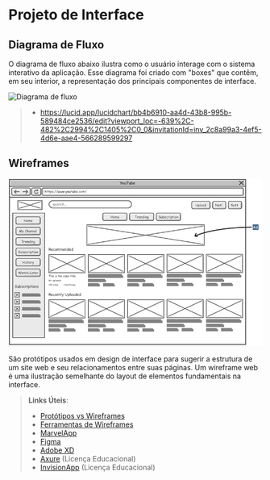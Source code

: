 
# Projeto de Interface

## Diagrama de Fluxo

O diagrama de fluxo abaixo ilustra como o usuário interage com o sistema interativo da aplicação. Esse diagrama foi criado com "boxes" que contêm, em seu interior, a representação dos principais componentes de interface.

![Diagrama de fluxo](https://github.com/user-attachments/assets/ed684f27-51dc-4c5a-b776-962ea671fbcf)

> - https://lucid.app/lucidchart/bb4b6910-aa4d-43b8-995b-589484ce2536/edit?viewport_loc=-639%2C-482%2C2994%2C1405%2C0_0&invitationId=inv_2c8a99a3-4ef5-4d6e-aae4-566289599297

## Wireframes

![Exemplo de Wireframe](img/wireframe-example.png)

São protótipos usados em design de interface para sugerir a estrutura de um site web e seu relacionamentos entre suas páginas. Um wireframe web é uma ilustração semelhante do layout de elementos fundamentais na interface.
 
> **Links Úteis**:
> - [Protótipos vs Wireframes](https://www.nngroup.com/videos/prototypes-vs-wireframes-ux-projects/)
> - [Ferramentas de Wireframes](https://rockcontent.com/blog/wireframes/)
> - [MarvelApp](https://marvelapp.com/developers/documentation/tutorials/)
> - [Figma](https://www.figma.com/)
> - [Adobe XD](https://www.adobe.com/br/products/xd.html#scroll)
> - [Axure](https://www.axure.com/edu) (Licença Educacional)
> - [InvisionApp](https://www.invisionapp.com/) (Licença Educacional)
